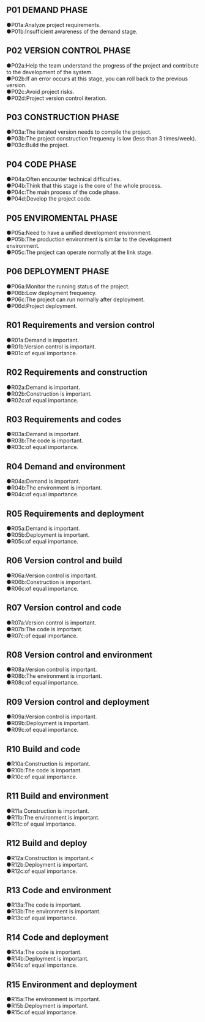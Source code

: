 ## P01 DEMAND PHASE
●P01a:Analyze project requirements.<br>
●P01b:Insufficient awareness of the demand stage.<br>
## P02 VERSION CONTROL PHASE
●P02a:Help the team understand the progress of the project and contribute to the development of the system.<br>
●P02b:If an error occurs at this stage, you can roll back to the previous version.<br>
●P02c:Avoid project risks.<br>
●P02d:Project version control iteration.<br>
## P03 CONSTRUCTION PHASE
●P03a:The iterated version needs to compile the project.<br>
●P03b:The project construction frequency is low (less than 3 times/week).<br>
●P03c:Build the project.<br>
## P04 CODE PHASE
●P04a:Often encounter technical difficulties.<br>
●P04b:Think that this stage is the core of the whole process.<br>
●P04c:The main process of the code phase.<br>
●P04d:Develop the project code.<br>
## P05 ENVIROMENTAL PHASE
●P05a:Need to have a unified development environment.<br>
●P05b:The production environment is similar to the development environment.<br>
●P05c:The project can operate normally at the link stage.<br>
## P06 DEPLOYMENT PHASE
●P06a:Monitor the running status of the project.<br>
●P06b:Low deployment frequency.<br>
●P06c:The project can run normally after deployment.<br>
●P06d:Project deployment.<br>
## R01 Requirements and version control
●R01a:Demand is important.<br>
●R01b:Version control is important.<br>
●R01c:of equal importance.<br>
## R02 Requirements and construction
●R02a:Demand is important.<br>
●R02b:Construction is important.<br>
●R02c:of equal importance.<br>

## R03 Requirements and codes
●R03a:Demand is important.<br>
●R03b:The code is important.<br>
●R03c:of equal importance.<br>
## R04 Demand and environment
●R04a:Demand is important.<br>
●R04b:The environment is important.<br>
●R04c:of equal importance.<br>
## R05 Requirements and deployment
●R05a:Demand is important.<br>
●R05b:Deployment is important.<br>
●R05c:of equal importance.<br>
## R06 Version control and build
●R06a:Version control is important.<br>
●R06b:Construction is important.<br>
●R06c:of equal importance.<br>
## R07 Version control and code
●R07a:Version control is important.<br>
●R07b:The code is important.<br>
●R07c:of equal importance.<br>
## R08 Version control and environment
●R08a:Version control is important.<br>
●R08b:The environment is important.<br>
●R08c:of equal importance.<br>
## R09 Version control and deployment
●R09a:Version control is important.<br>
●R09b:Deployment is important.<br>
●R09c:of equal importance.<br>

## R10 Build and code
●R10a:Construction is important.<br>
●R10b:The code is important.<br>
●R10c:of equal importance.<br>
## R11 Build and environment
●R11a:Construction is important.<br>
●R11b:The environment is important.<br>
●R11c:of equal importance.<br>
## R12 Build and deploy
●R12a:Construction is important.<<br>
●R12b:Deployment is important.<br>
●R12c:of equal importance.<br>
## R13 Code and environment
●R13a:The code is important.<br>
●R13b:The environment is important.<br>
●R13c:of equal importance.<br>
## R14 Code and deployment
●R14a:The code is important.<br>
●R14b:Deployment is important.<br>
●R14c:of equal importance.<br>
## R15 Environment and deployment
●R15a:The environment is important.<br>
●R15b:Deployment is important.<br>
●R15c:of equal importance.<br>
